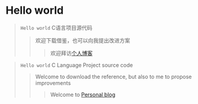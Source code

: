 # Hello world
> `Hello world` C语言项目源代码
>> 欢迎下载借鉴，也可以向我提出改进方案
>>> 欢迎拜访[个人博客](http://www.heliumt.info)    

> `Hello world` C Language Project source code
>> Welcome to download the reference, but also to me to propose improvements
>>> Welcome to [Personal blog](http://www.heliumt.info)
